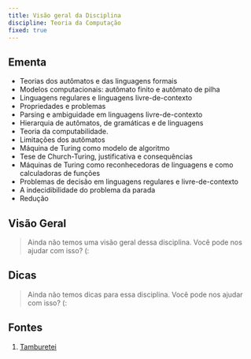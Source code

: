 ```yaml
---
title: Visão geral da Disciplina
discipline: Teoria da Computação
fixed: true
---
```


## Ementa

- Teorias dos autômatos e das linguagens formais
- Modelos computacionais: autômato finito e autômato de pilha
- Linguagens regulares e linguagens livre-de-contexto
- Propriedades e problemas
- Parsing e ambiguidade em linguagens livre-de-contexto
- Hierarquia de autômatos, de gramáticas e de linguagens
- Teoria da computabilidade.
- Limitações dos autômatos
- Máquina de Turing como modelo de algoritmo
- Tese de Church-Turing, justificativa e consequências
- Máquinas de Turing como reconhecedoras de linguagens e como calculadoras de funções
- Problemas de decisão em linguagens regulares e livre-de-contexto
- A indecidibilidade do problema da parada
- Redução

## Visão Geral

> Ainda não temos uma visão geral dessa disciplina. Você pode nos ajudar com isso? (:

## Dicas

> Ainda não temos dicas para essa disciplina. Você pode nos ajudar com isso? (:

## Fontes 

1. <a href= "https://github.com/OpenDevUFCG/Tamburetei" target="_blank"> Tamburetei </a>

